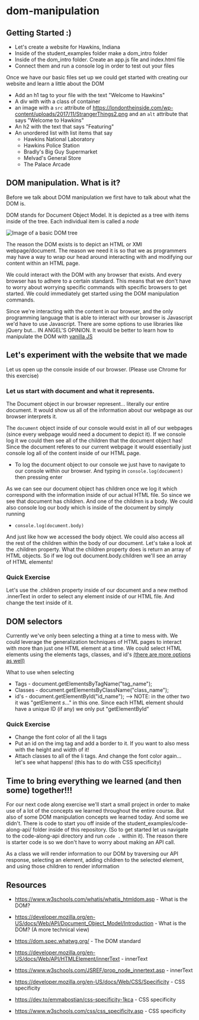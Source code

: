 # dom-manipulation

## Getting Started :)
* Let's create a website for Hawkins, Indiana
* Inside of the student_examples folder make a dom_intro folder
* Inside of the dom_intro folder. Create an app.js file and index.html file
* Connect them and run a console log in order to test out your files

Once we have our basic files set up we could get started with creating our website and learn a little about the DOM
* Add an h1 tag to your file with the text "Welcome to Hawkins"
* A div with with a class of container
* an image with a `src` attribute of https://londontheinside.com/wp-content/uploads/2017/11/StrangerThings2.png and an `alt` attribute that says "Welcome to Hawkins"
* An h2 with the text that says "Featuring"
* An unordered list with list items that say
  * Hawkins National Laboratory
  * Hawkins Police Station
  * Bradly's Big Guy Supermarket
  * Melvad's General Store
  * The Palace Arcade

## DOM manipulation. What is it?

Before we talk about DOM manipulation we first have to talk about what the DOM is.

DOM stands for Document Object Model. It is depicted as a tree with items inside of the tree. Each individual item is called a _node_

![Image of a basic DOM tree](https://github.com/angeljuarez77/dom-manipulation/blob/master/assets/html-dom.jpg)

The reason the DOM exists is to depict an HTML or XMl webpage/document. The reason we need it is so that we as programmers may have a way to wrap our head around interacting with and modifying our content within an HTML page.

We could interact with the DOM with any browser that exists. And every browser has to adhere to a certain standard. This means that we don't have to worry about worrying specific commands with specific browsers to get started. We could immediately get started using the DOM manipulation commands.

Since we're interacting with the content in our browser, and the only programming language that is able to interact with our browser is Javascript we'd have to use Javascript. There are some options to use libraries like jQuery but... IN ANGEL'S OPINION. It would be better to learn how to manipulate the DOM with [vanilla JS](http://vanilla-js.com/)

## Let's experiment with the website that we made

Let us open up the console inside of our browser. (Please use Chrome for this exercise)

### Let us start with document and what it represents.
The Document object in our browser represent... literally our entire document. It would show us all of the information about our webpage as our browser interprets it.

The `document` object inside of our console would exist in all of our webpages (since every webpage would need a document to depict it). If we console log it we could then see all of the children that the document object has! Since the document referes to our current webpage it would essentially just console log all of the content inside of our HTML page.

* To log the document object to our console we just have to navigate to our console within our browser. And typing in `console.log(document)` then pressing enter

As we can see our document object has children once we log it which correspond with the information inside of our actual HTML file. So since we see that document has children. And one of the children is a body. We could also console log our body which is inside of the document by simply running

* `console.log(document.body)`

And just like how we accessed the body object. We could also access all the rest of the children within the body of our document. Let's take a look at the .children property. What the children property does is return an array of HTML objects. So if we log out document.body.children we'll see an array of HTML elements!

### Quick Exercise
Let's use the .children property inside of our document and a new method .innerText in order to select any element inside of our HTML file. And change the text inside of it.

## DOM selectors
Currently we've only been selecting a thing at a time to mess with. We could leverage the generalization techniques of HTML pages to interact with more than just one HTML element at a time. We could select HTML elements using the elements tags, classes, and id's [(there are more options as well)](http://xahlee.info/js/js_get_elements.html)

What to use when selecting
* Tags - document.getElementsByTagName("tag_name");
* Classes - document.getElementsByClassName("class_name");
* id's - document.getElementById("id_name"); --> NOTE: in the other two it was "getElement _s_..." in this one. Since each HTML element should have a unique ID (if any) we only put "getElementById"

### Quick Exercise
* Change the font color of all the li tags
* Put an id on the img tag and add a border to it. If you want to also mess with the height and width of it!
* Attach classes to all of the li tags. And change the font color again... let's see what happens! (this has to do with CSS specificity)

## Time to bring everything we learned (and then some) together!!!
For our next code along exercise we'll start a small project in order to make use of a lot of the concepts we learned throughout the entire course. But also of some DOM manipulation concepts we learned today. And some we didn't. There is code to start you off inside of the student_examples/code-along-api/ folder inside of this repository. (So to get started let us navigate to the code-along-api directory and run `code .` within it). The reason there is starter code is so we don't have to worry about making an API call.

As a class we will render information to our DOM by traversing our API response, selecting an element, adding children to the selected element, and using those children to render information

## Resources
* https://www.w3schools.com/whatis/whatis_htmldom.asp - What is the DOM?
* https://developer.mozilla.org/en-US/docs/Web/API/Document_Object_Model/Introduction - What is the DOM? (A more technical view)
* https://dom.spec.whatwg.org/ - The DOM standard

* https://developer.mozilla.org/en-US/docs/Web/API/HTMLElement/innerText - innerText
* https://www.w3schools.com/JSREF/prop_node_innertext.asp - innerText

* https://developer.mozilla.org/en-US/docs/Web/CSS/Specificity - CSS specificity
* https://dev.to/emmabostian/css-specificity-1kca - CSS specificity
* https://www.w3schools.com/css/css_specificity.asp - CSS specificity
